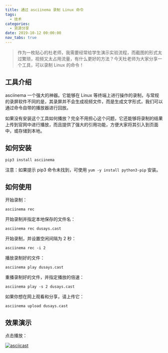 ```yaml
---
title: 通过 asciinema 录制 Linux 命令
tags:
  - 技术
categories:
  - 资源分享
date: 2019-10-12 00:00:00
nav_tabs: true
---
```


> 作为一枚贴心的杜老师，我需要经常给学生演示实验流程，而截图的形式太过繁琐，视频又太占用流量，有什么更好的方法？今天杜老师为大家分享一个工具，可以录制 Linux 的命令！

<!-- more -->

## 工具介绍

asciinema 一个强大的神器。它能够在 Linux 等终端上进行操作的录制，与常规的录屏软件不同的是，其录屏并不会生成视频文件，而是生成文字形式，我们可以通过命令自带的播放器进行回放。

如果没有安装这个工具如何播放？完全不用担心这个问题，它还能够将录制的结果上传到官网中进行播放，而且提供了强大的引用功能，方便大家将其引入到页面中，或存储到本地。

## 如何安装

```
pip3 install asciinema
```

注意：如果提示 pip3 命令未找到，可使用 `yum -y install python3-pip` 安装。

## 如何使用

开始录制：

```
asciinema rec
```

开始录制并指定本地保存的文件名：

```
asciinema rec dusays.cast
```

开始录制，并设置空闲间隔为 2 秒：

```
asciinema rec -i 2
```

播放录制好的文件：

```
asciinema play dusays.cast
```

重播录制好的文件，并指定播放的倍速：

```
asciinema play -s 2 dusays.cast
```

如果你想在网上观看和分享，请上传它：

```
asciinema upload dusays.cast
```

## 效果演示

点击播放：

[![asciicast](https://asciinema.org/a/281284.svg)](https://asciinema.org/a/281284)
